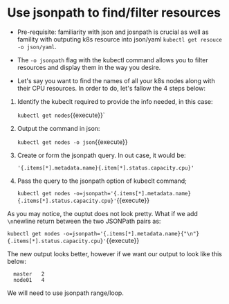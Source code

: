 # Use jsonpath to find/filter resources  

- Pre-requisite: familiarity with json and josnpath is crucial as well as famility with outputing k8s resource into json/yaml `kubectl get resouce -o json/yaml`.

- The `-o jsonpath` flag with the kubectl command allows you to filter resources and display them in the way you desire.
- Let's say you want to find the names of all your k8s nodes along with their CPU resources. In order to do, let's fallow the 4 steps below:

1. Identify the kubeclt required to provide the info needed, in this case:

   `kubectl get nodes`{{execute}}`

2. Output the command in json:

    `kubectl get nodes -o json`{{execute}}

3. Create or form the jsonpath query. In out case, it would be:


    `'{.items[*].metadata.name}{.item[*].status.capacity.cpu}'`


4. Pass the query to the jsonpath option of kubeclt command;

    `kubectl get nodes -o=jsonpath='{.items[*].metadata.name} {.items[*].status.capacity.cpu}'`{{execute}}

As you may notice, the ouptut does not look pretty. What if we add `\n`newline return between the two JSONPath pairs as:

  `kubectl get nodes -o=jsonpath='{.items[*].metadata.name}{"\n"}{.items[*].status.capacity.cpu}'`{{execute}}

The new output looks better, however if we want our output to look like this below:

  ```
    master   2
    node01   4
  ```
  We will need to use jsonpath  range/loop.